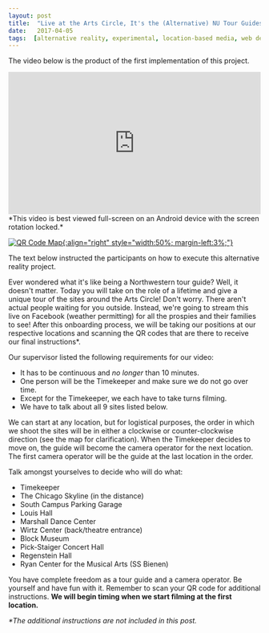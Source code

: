 ```yaml
---
layout: post
title:  "Live at the Arts Circle, It's the (Alternative) NU Tour Guides!"
date:   2017-04-05
tags:  [alternative reality, experimental, location-based media, web design, northwestern]
---
```

The video below is the product of the first implementation of this project.

<div style="position:relative;height:0;padding-bottom:56.25%"><iframe src="https://www.youtube.com/embed/Cg0S_O51Kr4?rel=0?ecver=2" width="640" height="360" frameborder="0" style="position:absolute;width:100%;height:100%;left:0" allowfullscreen></iframe></div>
*This video is best viewed full-screen on an Android device with the screen rotation locked.*

<span class="image main"> <a href="{{site.baseurl}}/assets/images/QR_code_map.PNG">![QR Code Map]({{site.baseurl}}/assets/images/QR_code_map.PNG){:align="right" style="width:50%; margin-left:3%;"}</a></span>

The text below instructed the participants on how to execute this alternative reality project.

Ever wondered what it's like being a Northwestern tour guide? Well, it doesn't matter. Today you will take on the role of a lifetime and give a unique tour of the sites around the Arts Circle! Don't worry. There aren't actual people waiting for you outside. Instead, we're going to stream this live on Facebook (weather permitting) for all the prospies and their families to see! After this onboarding process, we will be taking our positions at our respective locations and scanning the QR codes that are there to receive our final instructions*.

Our supervisor listed the following requirements for our video:
* It has to be continuous and *no longer* than 10 minutes.
* One person will be the Timekeeper and make sure we do not go over time.
* Except for the Timekeeper, we each have to take turns filming.
* We have to talk about all 9 sites listed below.

We can start at any location, but for logistical purposes, the order in which we shoot the sites will be in either a clockwise or counter-clockwise direction (see the map for clarification). When the Timekeeper decides to move on, the guide will become the camera operator for the next location. The first camera operator will be the guide at the last location in the order.

Talk amongst yourselves to decide who will do what:

* Timekeeper
* The Chicago Skyline (in the distance)
* South Campus Parking Garage
* Louis Hall
* Marshall Dance Center
* Wirtz Center (back/theatre entrance)
* Block Museum
* Pick-Staiger Concert Hall
* Regenstein Hall
* Ryan Center for the Musical Arts (SS Bienen)

You have complete freedom as a tour guide and a camera operator. Be yourself and have fun with it. Remember to scan your QR code for additional instructions. **We will begin timing when we start filming at the first location.**

*\*The additional instructions are not included in this post.*
